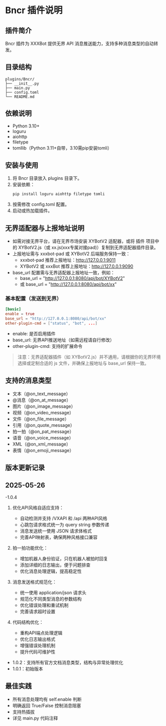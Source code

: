 # Bncr 插件说明

## 插件简介
Bncr 插件为 XXXBot 提供无界 API 消息推送能力，支持多种消息类型的自动转发。

## 目录结构
```
plugins/Bncr/
├── __init__.py
├── main.py
├── config.toml
└── README.md
```

## 依赖说明
- Python 3.10+
- loguru
- aiohttp
- filetype
- tomllib（Python 3.11+自带，3.10需pip安装tomli）

## 安装与使用
1. 将 Bncr 目录放入 plugins 目录下。
2. 安装依赖：
   ```bash
   pip install loguru aiohttp filetype tomli
   ```
3. 按需修改 config.toml 配置。
4. 启动或热加载插件。

## 无界适配器与上报地址说明

- 如需对接无界平台，请在无界市场安装 XYBotV2 适配器，或将 插件 项目中的 XYBotV2.js（或 xx.js(xxx专属对接pad)）复制到无界适配器插件目录。
- 上报地址需与 xxxbot-pad 或 XYBotV2 后端服务保持一致：
  - xxxbot-pad 推荐上报地址：http://127.0.0.1:9011
  - XYBotV2 或 xxxBot 推荐上报地址：http://127.0.0.1:9090
- base_url 配置需与无界适配器上报地址一致，例如：
  - base_url = "http://127.0.0.1:8080/api/bot/XYBotV2"
  - 或 base_url = "http://127.0.0.1:8080/api/bot/xx"

### 基本配置（发送到无界）

```toml
[basic]
enable = true
base_url = "http://127.0.0.1:8080/api/bot/xx"
other-plugin-cmd = ["status", "bot", ...]
```
- enable: 是否启用插件
- base_url: 无界API推送地址（如需远程请自行修改）
- other-plugin-cmd: 支持的扩展命令

> 注意：无界适配器插件（如 XYBotV2.js）并不通用，请根据你的无界环境选择或定制合适的 js 文件，并确保上报地址与 base_url 保持一致。

## 支持的消息类型
- 文本（@on_text_message）
- @消息（@on_at_message）
- 图片（@on_image_message）
- 视频（@on_video_message）
- 文件（@on_file_message）
- 引用（@on_quote_message）
- 拍一拍（@on_pat_message）
- 语音（@on_voice_message）
- XML（@on_xml_message）
- 表情（@on_emoji_message）

## 版本更新记录
## 2025-05-26
-1.0.4
1. 优化API风格自适应支持：
   - 自动检测并支持 /VXAPI 和 /api 两种API风格
   - 心跳包请求格式统一为 query string 参数传递
   - 消息发送统一使用 JSON 请求体格式
   - 完善API映射表，确保两种风格接口兼容

2. 拍一拍功能优化：
   - 增加机器人身份验证，只在机器人被拍时回复
   - 添加详细的日志输出，便于问题排查
   - 优化消息处理逻辑，提高稳定性

3. 消息发送格式规范化：
   - 统一使用 application/json 请求头
   - 规范化不同类型消息的参数结构
   - 优化错误处理和重试机制
   - 完善请求超时设置

4. 代码结构优化：
   - 重构API端点处理逻辑
   - 优化日志输出格式
   - 增强错误处理机制
   - 提升代码可维护性
   
- 1.0.2：支持所有官方文档消息类型，结构与异常处理优化
- 1.0.1：初始版本

## 最佳实践
- 所有消息处理均有 self.enable 判断
- 明确返回 True/False 控制消息阻塞
- 支持热插拔
- 详见 main.py 代码注释 